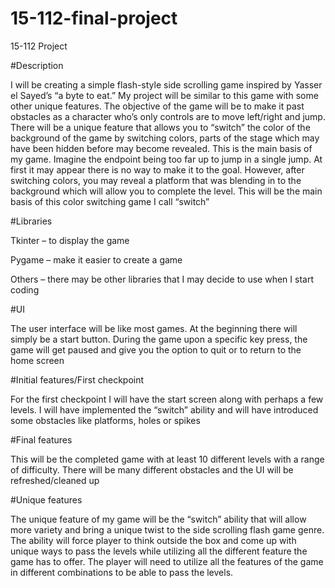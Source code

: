 # 15-112-final-project
15-112 Project


#Description 

I will be creating a simple flash-style side scrolling game inspired by Yasser el Sayed’s “a byte to eat.”  My project will be similar to this game with some other unique features. The objective of the game will be to make it past obstacles as a character who’s only controls are to move left/right and jump. There will be a unique feature that allows you to “switch” the color of the background of the game by switching colors, parts of the stage which may have been hidden before may become revealed. This is the main basis of my game. Imagine the endpoint being too far up to jump in a single jump. At first it may appear there is no way to make it to the goal. However, after switching colors, you may reveal a platform that was blending in to the background which will allow you to complete the level. This will be the main basis of this color switching game I call “switch”  




#Libraries

Tkinter – to display the game 

Pygame – make it easier to create a game 

Others – there may be other libraries that I may decide to use when I start coding 






#UI

The user interface will be like most games. At the beginning there will simply be a start button. During the game upon a specific key press, the game will get paused and give you the option to quit or to return to the home screen 






#Initial features/First checkpoint

For the first checkpoint I will have the start screen along with perhaps a few levels. I will have implemented the “switch” ability and will have introduced some obstacles like platforms, holes or spikes  






#Final features

This will be the completed game with at least 10 different levels with a range of difficulty. There will be many different obstacles and the UI will be refreshed/cleaned up 






#Unique features

The unique feature of my game will be the “switch” ability that will allow more variety and bring a unique twist to the side scrolling flash game genre. The ability will force player to think outside the box and come up with unique ways to pass the levels while utilizing all the different feature the game has to offer. The player will need to utilize all the features of the game in different combinations to be able to pass the levels.  

